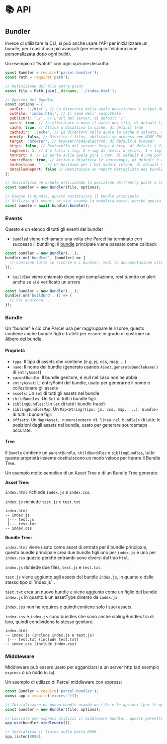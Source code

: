 # 📚 API

## Bundler

Invece di utilizzare la CLI, si può anche usare l'API per inizializzare un bundle, per i casi d'uso più avanzati \(per esempio l'elaborazione personalizzata dopo ogni build\).

Un esempio di "watch" con ogni opzione descritta:

```javascript
const Bundler = require('parcel-bundler');
const Path = require('path');

// Definizione del file entry-point
const file = Path.join(__dirname, './index.html');

// Opzioni del Bundler
const options = {
  outDir: './dist', // La directory nella quale posizionare l'output del bundle, di default "dist"
  outFile: 'index.html', // Il nome dell' outputFile
  publicUrl: './', // L'url del server, di default '/'
  watch: true, // Se effettuare o meno il watch dei file, di default la configurazione é process.env.NODE_ENV !== 'production'
  cache: true, // Attiva o disattiva la cache, di default true
  cacheDir: '.cache', // La directory nella quale la cache é salvata, di default é .cache
  minify: false, // Minifica i files, abilitata se process.env.NODE_ENV === 'production'
  target: 'browser', // browser/node/electron, di default é browser
  https: false, // Protocollo del server: https o http, di default é false
  logLevel: 3, // 3 = tutti i log, 2 = log di avvisi & errori, 1 = log degli errori
  hmrPort: 0, // La porta sulla quale gira l'hmr, di default é una porta casuale libera (0 in node.js restituisce una porta casuale libera)
  sourceMaps: true, // Attiva o disattiva le sourcemaps, di default é attivata (non sono ancora supportate nelle build minificate)
  hmrHostname: '', // Un hostname per l'hot module reload, di default é ''
  detailedReport: false // Restituisce un report dettagliato dei bundles, assets, dimensione dei file e timestamps, di default é false, i report vengono generati solo se il watch é disattivato
};

// Inizializza un bundle utilizzando la posizione dell'entry point e le opzioni fornite
const bundler = new Bundler(file, options);

// Esegue il bundle, questo restituisce il bundle principale
// Utilizza gli eventi se stai usando la modalità watch, perché questa promise si eseguirà solo una volta e non per ogni rebuild.
const bundle = await bundler.bundle();
```

### Events

Questo è un elenco di tutti gli eventi del bundler

* `bundled` viene richiamato una volta che Parcel ha terminato con successo il bundling, il [bundle](api.md#bundle) principale viene passato come callback

```javascript
const bundler = new Bundler(...);
bundler.on('bundled', (bundler) => {
  // contiene tutte le risorse e i bundler, vedi la documentazione ulteriori informazioni
});
```

* `buildEnd` viene chiamato dopo ogni compilazione, restituendo un alert anche se si è verificato un errore

```javascript
const bundler = new Bundler(...);
bundler.on('buildEnd', () => {
  // Fai qualcosa...
});
```

### Bundle

Un "bundle" è ciò che Parcel usa per raggruppare le risorse, questo contiene anche bundle figli e fratelli per essere in grado di costruire un Albero dei bundle.

#### Proprietà

* `type`: Il tipo di assets che contiene \(e.g. js, css, map, ...\)
* `name`: Il nome del bundle \(generato usando `Asset.generateBundleName()` di `entryAsset`\)
* `parentBundle`: Il bundle genitore, é null nel caso non ne abbia
* `entryAsset`: L' entryPoint del bundle, usato per generarne il nome e collezionare gli assets
* `assets`: Un `Set` di tutti gli assets nel bundle
* `childBundles`: Un `Set` di tutti i bundle figli
* `siblingBundles`: Un `Set` di tutti i bundle fratelli
* `siblingBundlesMap`: Un `Map<String(Tipo: js, css, map, ...), Bundle>` di tutti i bundle figli
* `offsets`: Un `Map<Asset, numero(numero di linea nel bundle)>` di tutte le posizioni degli assets nel bundle, usato per generare sourcemaps accurate.

#### Tree

Il `Bundle` contiene un `parentBundle`, `childBunddles` e `siblingBundles`, tutte queste proprietà insieme costituiscono un modo veloce per iterare il Bundle Tree.

Un esempio molto semplice di un Asset Tree e di un Bundle Tree generato:

**Asset Tree:**

`index.html` richiede `index.js` e `index.css`.

`index.js` richiede `test.js` e `test.txt`

```text
index.html
-- index.js
 |--- test.js
 |--- test.txt
-- index.css
```

**Bundle Tree:**

`index.html` viene usato come asset di entrata per il bundle principale, questo bundle principale crea due bundle figli uno per `index.js` e uno per `index.css` questo perché entrambi sono diversi dal tipo `html`.

`index.js` richiede due files, `test.js` e `test.txt`.

`test.js` viene aggiunto agli assets del bundle `index.js`, in quanto è dello stesso tipo di \`index.js\`\`.

`test.txt` crea un nuovo bundle e viene aggiunto come un figlio del bundle `index.js` in quanto è un assetType diverso da `index.js`.

`index.css` non ha requires e quindi contiene solo i suoi assets.

`index.css` e `index.js` sono bundles che sono anche siblingBundles tra di loro, quindi condividono lo stesso genitore.

```text
index.html
-- index.js (include index.js e test.js)
 |--- test.txt (include test.txt)
-- index.css (include index.css)
```

### Middleware

Middleware può essere usato per agganciarsi a un server http \(ad esempio `express` o un nodo `http`\).

Un esempio di utilizzo di Parcel middleware con express:

```javascript
const Bundler = require('parcel-bundler');
const app = require('express')();

// Inizializzare un nuovo bundle usando un file e le opzioni (per le opzioni e il file vedere la documentazione del bundle)
const bundler = new Bundler(file, options);

// Lasciate che express utilizzi il middleware bundler, questo permetterà di gestire ogni richiesta di Parcel sul vostro server express
app.use(bundler.middleware());

// Inizializza il listen sulla porta 8080
app.listen(8080);
```

